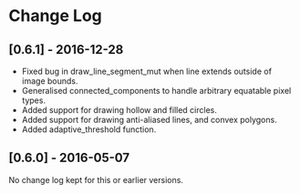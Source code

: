 # Change Log

## [0.6.1] - 2016-12-28
- Fixed bug in draw_line_segment_mut when line extends outside of image bounds.
- Generalised connected_components to handle arbitrary equatable pixel types.
- Added support for drawing hollow and filled circles.
- Added support for drawing anti-aliased lines, and convex polygons.
- Added adaptive_threshold function.

## [0.6.0] - 2016-05-07
No change log kept for this or earlier versions.
